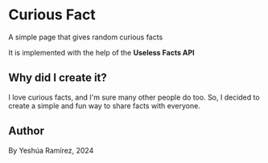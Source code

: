 # Curious Fact

A simple page that gives random curious facts

It is implemented with the help of the **Useless Facts API**

## Why did I create it?

I love curious facts, and I'm sure many other people do too. So, I decided to create a simple and fun way to share facts with everyone.

## Author

By Yeshúa Ramírez, 2024